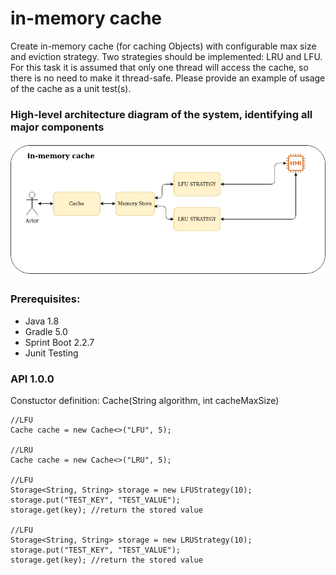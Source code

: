# in-memory cache

Create in-memory cache (for caching Objects) with configurable max size and eviction strategy. Two strategies should be implemented: LRU and LFU. For this task it is assumed that only one thread will access the cache, so there is no need to make it thread-safe. Please provide an example of usage of the cache as a unit test(s).


### High-level architecture diagram of the system, identifying all major components

![Test Image 1](https://github.com/idthusitha/in-memory-cache/blob/master/doc/in-memory.png)


### Prerequisites:
   * Java 1.8
   * Gradle 5.0
   * Sprint Boot 2.2.7 
   * Junit Testing
   
   
### API 1.0.0

Constuctor definition:
Cache(String algorithm, int cacheMaxSize)

	//LFU
	Cache cache = new Cache<>("LFU", 5);
	
	//LRU
	Cache cache = new Cache<>("LRU", 5);
	
	//LFU
	Storage<String, String> storage = new LFUStrategy(10);
	storage.put("TEST_KEY", "TEST_VALUE");
	storage.get(key); //return the stored value
	
	//LFU
	Storage<String, String> storage = new LRUStrategy(10);
	storage.put("TEST_KEY", "TEST_VALUE");
	storage.get(key); //return the stored value
	
	
		
	